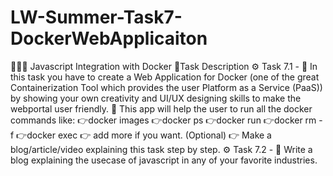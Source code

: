 # LW-Summer-Task7-DockerWebApplicaiton
 👨🏻‍💻 Javascript Integration with Docker  📄Task Description  ⚙️ Task 7.1 -  📌 In this task you have to create a Web Application for Docker (one of the great Containerization Tool which provides the user Platform as a Service (PaaS)) by showing your own creativity and UI/UX designing skills to make the webportal user friendly.  📌 This app will help the user to run all the docker commands like:     👉docker images   👉docker ps   👉docker run   👉docker rm -f   👉docker exec  👉 add more if you want. (Optional)  👉 Make a blog/article/video explaining this task step by step.    ⚙️ Task 7.2 -    📌 Write a blog explaining the usecase of javascript in any of your favorite industries. 
